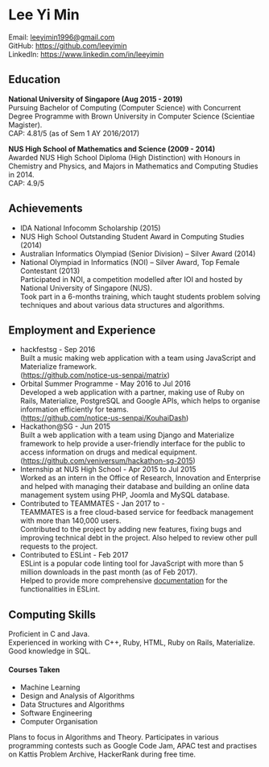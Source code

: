 # Lee Yi Min

Email: leeyimin1996@gmail.com  
GitHub: <https://github.com/leeyimin>  
LinkedIn: <https://www.linkedin.com/in/leeyimin>

## Education

__National University of Singapore (Aug 2015 - 2019)__  
Pursuing Bachelor of Computing (Computer Science) with Concurrent Degree Programme with Brown University in Computer Science (Scientiae Magister).  
CAP: 4.81/5 (as of Sem 1 AY 2016/2017)

__NUS High School of Mathematics and Science (2009 - 2014)__  
Awarded NUS High School Diploma (High Distinction) with Honours in Chemistry and Physics, and Majors in Mathematics and Computing Studies in 2014.  
CAP: 4.9/5

## Achievements

* IDA National Infocomm Scholarship (2015)
* NUS High School Outstanding Student Award in Computing Studies (2014)
* Australian Informatics Olympiad (Senior Division) – Silver Award (2014)
* National Olympiad in Informatics (NOI) – Silver Award, Top Female Contestant (2013)  
Participated in NOI, a competition modelled after IOI and hosted by National University of Singapore (NUS).  
Took part in a 6-months training, which taught students problem solving techniques and about various data structures and algorithms.

## Employment and Experience

* hackfestsg - Sep 2016  
Built a music making web application with a team using JavaScript and Materialize framework.  
(https://github.com/notice-us-senpai/matrix)
* Orbital Summer Programme - May 2016 to Jul 2016  
Developed a web application with a partner, making use of Ruby on Rails, Materialize, PostgreSQL and Google APIs, which helps to organise information efficiently for teams.  
(https://github.com/notice-us-senpai/KouhaiDash)
* Hackathon@SG - Jun 2015  
Built a web application with a team using Django and Materialize framework to help provide a user-friendly interface for the public to access information on drugs and medical equipment.  
(https://github.com/veniversum/hackathon-sg-2015)
* Internship at NUS High School - Apr 2015 to Jul 2015  
Worked as an intern in the Office of Research, Innovation and Enterprise and helped with managing their database and building an online data management system using PHP, Joomla and MySQL database.
* Contributed to TEAMMATES - Jan 2017 to -  
TEAMMATES is a free cloud-based service for feedback management with more than 140,000 users.  
Contributed to the project by adding new features, fixing bugs and improving technical debt in the project. Also helped to review other pull requests to the project.
* Contributed to ESLint - Feb 2017  
ESLint is a popular code linting tool for JavaScript with more than 5 million downloads in the past month (as of Feb 2017).  
Helped to provide more comprehensive [documentation](https://github.com/eslint/eslint/pull/8065) for the functionalities in ESLint.


## Computing Skills

Proficient in C and Java.  
Experienced in working with C++, Ruby, HTML, Ruby on Rails, Materialize.  
Good knowledge in SQL.

#### Courses Taken

* Machine Learning
* Design and Analysis of Algorithms
* Data Structures and Algorithms
* Software Engineering 
* Computer Organisation

Plans to focus in Algorithms and Theory.  Participates in various programming contests such as Google Code Jam, APAC test and practises on Kattis Problem Archive, HackerRank during free time. 